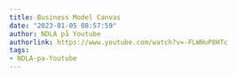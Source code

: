 ```yaml
---
title: Business Model Canvas
date: "2023-01-05 08:57:59"
author: NDLA på Youtube
authorlink: https://www.youtube.com/watch?v=-FLWHuP8HTc
tags:
- NDLA-pa-Youtube
---
```

